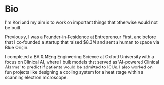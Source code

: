 # Bio 
I'm Kori and my aim is to work on important things that otherwise would not be built. 

Previously, I was a Founder-in-Residence at Entrepreneur First, and before that I co-founded a startup that raised $8.3M and sent a human to space via Blue Origin.

I completed a BA & MEng Engineering Science at Oxford University with a focus on Clinical AI, where I built models that served as 'AI-powered Clinical Alarms' to predict if patients would be admitted to ICUs. I also worked on fun projects like designing a cooling system for a heat stage within a scanning electron microscope.
